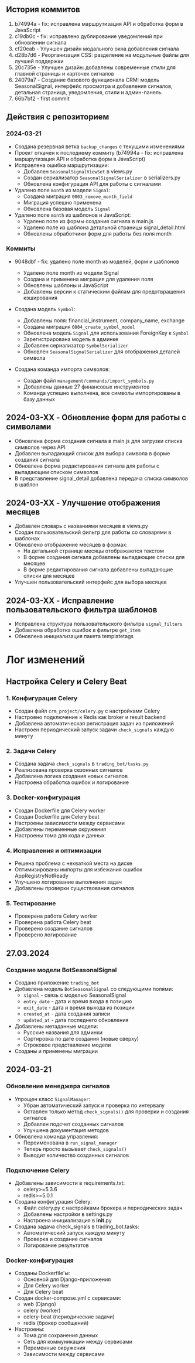 ## История коммитов

1. b74994a - fix: исправлена маршрутизация API и обработка форм в JavaScript
2. c19db0c - fix: исправлено дублирование уведомлений при обновлении сигнала
3. cf20eab - Улучшен дизайн модального окна добавления сигнала
4. d28b7d6 - Реорганизация CSS: разделение на модульные файлы для лучшей поддержки
5. 20c735e - Улучшен дизайн: добавлены современные стили для главной страницы и карточек сигналов
6. 24079a7 - Создание базового функционала CRM: модель SeasonalSignal, интерфейс просмотра и добавления сигналов, детальная страница, уведомления, стили и админ-панель
7. 66b7bf2 - first commit

## Действия с репозиторием

### 2024-03-21

- Создана резервная ветка `backup_changes` с текущими изменениями
- Проект откачен к последнему коммиту (b74994a - fix: исправлена маршрутизация API и обработка форм в JavaScript)
- Исправлена ошибка маршрутизации:
  - Добавлен `SeasonalSignalViewSet` в views.py
  - Создан сериализатор `SeasonalSignalSerializer` в serializers.py
  - Обновлена конфигурация API для работы с сигналами
- Удалено поле `month` из модели `Signal`:
  - Создана миграция `0003_remove_month_field`
  - Миграция успешно применена
  - Обновлена базовая модель `Signal`
- Удалено поле `month` из шаблонов и JavaScript:
  - Удалено поле из формы создания сигнала в main.js
  - Удалено поле из шаблона детальной страницы signal_detail.html
  - Обновлены обработчики форм для работы без поля month

### Коммиты

- 9048dbf - fix: удалено поле month из моделей, форм и шаблонов

  - Удалено поле month из модели Signal
  - Создана и применена миграция для удаления поля
  - Обновлены шаблоны и JavaScript
  - Добавлены версии к статическим файлам для предотвращения кэширования

- Создана модель `Symbol`:

  - Добавлены поля: financial_instrument, company_name, exchange
  - Создана миграция `0004_create_symbol_model`
  - Обновлена модель `Signal` для использования ForeignKey к `Symbol`
  - Зарегистрирована модель в админке
  - Добавлен сериализатор `SymbolSerializer`
  - Обновлен `SeasonalSignalSerializer` для отображения деталей символа

- Создана команда импорта символов:
  - Создан файл `management/commands/import_symbols.py`
  - Добавлены данные 27 финансовых инструментов
  - Команда успешно выполнена, все символы импортированы в базу данных

## 2024-03-XX - Обновление форм для работы с символами

- Обновлена форма создания сигнала в main.js для загрузки списка символов через API
- Добавлен выпадающий список для выбора символа в форме создания сигнала
- Обновлена форма редактирования сигнала для работы с выпадающим списком символов
- В представление signal_detail добавлена передача списка символов в шаблон

## 2024-03-XX - Улучшение отображения месяцев

- Добавлен словарь с названиями месяцев в views.py
- Создан пользовательский фильтр для работы со словарями в шаблонах
- Обновлено отображение месяцев в формах:
  - На детальной странице месяцы отображаются текстом
  - В форме создания сигнала добавлены выпадающие списки для месяцев
  - В форме редактирования сигнала добавлены выпадающие списки для месяцев
- Улучшен пользовательский интерфейс для выбора месяцев

## 2024-03-XX - Исправление пользовательского фильтра шаблонов

- Исправлена структура пользовательского фильтра `signal_filters`
- Добавлена обработка ошибок в фильтре `get_item`
- Обновлена инициализация пакета templatetags

# Лог изменений

## Настройка Celery и Celery Beat

### 1. Конфигурация Celery

- Создан файл `crm_project/celery.py` с настройками Celery
- Настроено подключение к Redis как broker и result backend
- Добавлена автоматическая регистрация задач из приложений
- Настроен периодический запуск задачи `check_signals` каждую минуту

### 2. Задачи Celery

- Создана задача `check_signals` в `trading_bot/tasks.py`
- Реализована проверка сезонных сигналов
- Добавлена логика создания новых сигналов
- Настроена обработка ошибок и логирование

### 3. Docker-конфигурация

- Создан Dockerfile для Celery worker
- Создан Dockerfile для Celery beat
- Настроены зависимости между сервисами
- Добавлены переменные окружения
- Настроены тома для кода и данных

### 4. Исправления и оптимизации

- Решена проблема с нехваткой места на диске
- Оптимизированы импорты для избежания ошибок AppRegistryNotReady
- Улучшено логирование выполнения задач
- Добавлены проверки существования сигналов

### 5. Тестирование

- Проверена работа Celery worker
- Проверена работа Celery beat
- Проверено создание сигналов
- Проверено логирование

## 27.03.2024

### Создание модели BotSeasonalSignal

- Создано приложение `trading_bot`
- Добавлена модель `BotSeasonalSignal` со следующими полями:
  - `signal` - связь с моделью SeasonalSignal
  - `entry_date` - дата и время входа в позицию
  - `exit_date` - дата и время выхода из позиции
  - `created_at` - дата создания записи
  - `updated_at` - дата последнего обновления
- Добавлены метаданные модели:
  - Русские названия для админки
  - Сортировка по дате создания (новые сверху)
  - Строковое представление модели
- Созданы и применены миграции

## 2024-03-21

### Обновление менеджера сигналов

- Упрощен класс `SignalManager`:
  - Убран автоматический запуск и проверка по интервалу
  - Оставлен только метод `check_signals()` для проверки и создания сигналов
  - Добавлен подсчет созданных сигналов
  - Улучшена документация методов
- Обновлена команда управления:
  - Переименована в `run_signal_manager`
  - Теперь просто вызывает `check_signals()`
  - Выводит количество созданных сигналов

### Подключение Celery

- Добавлены зависимости в requirements.txt:
  - celery>=5.3.6
  - redis>=5.0.1
- Создана конфигурация Celery:
  - Файл celery.py с настройками брокера и периодических задач
  - Добавлены настройки в settings.py
  - Настроена инициализация в **init**.py
- Создана задача check_signals в trading_bot.tasks:
  - Автоматический запуск каждую минуту
  - Проверка и создание сигналов
  - Логирование результатов

### Docker-конфигурация

- Созданы Dockerfile'ы:
  - Основной для Django-приложения
  - Для Celery worker
  - Для Celery beat
- Создан docker-compose.yml с сервисами:
  - web (Django)
  - celery (worker)
  - celery-beat (периодические задачи)
  - redis (брокер сообщений)
- Настроены:
  - Тома для сохранения данных
  - Сеть для коммуникации между сервисами
  - Переменные окружения
  - Зависимости между сервисами
